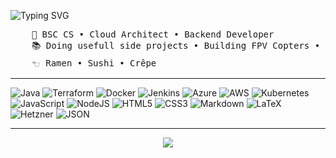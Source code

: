 
![Typing SVG](https://readme-typing-svg.demolab.com?font=Inconsolata&weight=500&size=50&duration=4000&pause=300&color=BF93E3&center=true&vCenter=true&multiline=true&repeat=false&width=1300&height=150&lines=Hi%2C+I+am+Laura;I+am+doing+cloud%2C+iac+and+backend+things)

<pre>
    💼 BSC CS • Cloud Architect • Backend Developer
    📚 Doing usefull side projects • Building FPV Copters • Reading
    𓐐 Ramen • Sushi • Crêpe
</pre>

___

![Java](https://img.shields.io/badge/java-%23ED8B00.svg?style=for-the-badge&logo=openjdk&logoColor=white)
![Terraform](https://img.shields.io/badge/terraform-%235835CC.svg?style=for-the-badge&logo=terraform&logoColor=white)
![Docker](https://img.shields.io/badge/docker-%230db7ed.svg?style=for-the-badge&logo=docker&logoColor=white)
![Jenkins](https://img.shields.io/badge/jenkins-%232C5263.svg?style=for-the-badge&logo=jenkins&logoColor=white)
![Azure](https://img.shields.io/badge/azure-%230072C6.svg?style=for-the-badge&logo=microsoftazure&logoColor=white)
![AWS](https://img.shields.io/badge/AWS-%23FF9900.svg?style=for-the-badge&logo=amazon-aws&logoColor=white)
![Kubernetes](https://img.shields.io/badge/kubernetes-%23326ce5.svg?style=for-the-badge&logo=kubernetes&logoColor=white)
![JavaScript](https://img.shields.io/badge/javascript-%23323330.svg?style=for-the-badge&logo=javascript&logoColor=%23F7DF1E)
![NodeJS](https://img.shields.io/badge/node.js-6DA55F?style=for-the-badge&logo=node.js&logoColor=white)
![HTML5](https://img.shields.io/badge/html5-%23E34F26.svg?style=for-the-badge&logo=html5&logoColor=white)
![CSS3](https://img.shields.io/badge/css3-%231572B6.svg?style=for-the-badge&logo=css3&logoColor=white)
![Markdown](https://img.shields.io/badge/markdown-%23000000.svg?style=for-the-badge&logo=markdown&logoColor=white)
![LaTeX](https://img.shields.io/badge/latex-%23008080.svg?style=for-the-badge&logo=latex&logoColor=white)
![Hetzner](https://img.shields.io/badge/Hetzner-D50C2D?style=for-the-badge&logo=hetzner&logoColor=white)
![JSON](https://img.shields.io/badge/json-5E5C5C?style=for-the-badge&logo=json&logoColor=white)

___
<p align="center">
  <img src="https://github-profile-summary-cards.vercel.app/api/cards/profile-details?username=Lau-r-a&theme=material_palenight">
</p>
